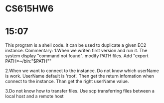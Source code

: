 # CS615HW6
# 15:07
This program is a shell code. It can be used to duplicate a given EC2 instance. 
Commentary:
1.When we writen first version and run it. The system display "command not found".
modify PATH files. Add "export PATH=~/bin:"$PATH""

2.When we want to connect to the instance. Do not know which userName is work.
UserName default is 'root'. Then get the return infomation when connect to the instance. Than get the right userName value.

3.Do not know how to transfer files. 
Use scp transferring files between a local host and a remote host

